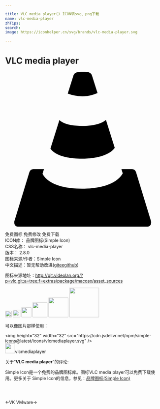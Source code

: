 ```yaml
---

title: VLC media player() ICON转svg、png下载
name: vlc-media-player
zhTips: 
search: 
image: https://iconhelper.cn/svg/brands/vlc-media-player.svg

---
```


# VLC media player  <small style="font-size: 60%;font-weight: 100"></small>

<div id="svg" class="svg-wrap">
<svg role="img" viewBox="0 0 24 24" xmlns="http://www.w3.org/2000/svg"><title>VLC media player icon</title><path d="M11.891 13.463c3.757 0 4.854-1.347 5.065-1.674l-1.36-4.334c-.36.34-1.327.937-3.68.937-2.292 0-3.188-.567-3.52-.91l-1.39 4.422c.228.361 1.255 1.56 4.885 1.56zM11.917 3.807a6.143 6.143 0 0 0 2.376-.507L13.435.566a.781.781 0 0 0-.406-.437S12.914 0 12.032 0s-1.055.136-1.055.136a.733.733 0 0 0-.41.43l-.884 2.815a6.77 6.77 0 0 0 2.234.426zM22.59 23.319a.395.395 0 0 0-.016-.16l-2.334-7.632a.647.647 0 0 0-.583-.431h-1.663l.2.64c-.24.485-1.488 2.38-6.303 2.38-4.6 0-5.828-1.73-6.11-2.308l.223-.712H4.343a.647.647 0 0 0-.583.431L1.426 23.16a.398.398 0 0 0-.017.15l-.002.02a1.843 1.843 0 0 0 .024.226.528.528 0 0 0 .51.445H22.06a.528.528 0 0 0 .51-.445 1.843 1.843 0 0 0 .023-.226z"/></svg>
</div>
<detail full-name='vlc-media-player'></detail>

<div class="detail-page">
<p>
<span><span class="badge-success badge">免费图标</span> <span class="badge-success badge">免费修改</span>  <span class="badge-success badge">免费下载</span> </span>
<br/>
<span>
ICON库：
<span class="badge-secondary badge">品牌图标(Simple Icon)</span> 
</span>
<br/>
<span>
CSS名称：
<span class="badge-secondary badge">vlc-media-player</span> 
</span>

<br/>
<span>
版本：
<span class="badge-secondary badge">2.8.0</span> 
</span>
<br/>
<span>图标来源/作者：<span class="badge-light badge">Simple Icon</span></span> 
<br/>
<span class="zh-detail">中文描述：暂无<span class="help-link"><span>帮助改进</span>(<a href="https://gitee.com/liuwave/icon-helper/edit/master/json/brands/vlc-media-player.json" target="_blank" rel="noopener noreferrer">gitee</a><a href="https://github.com/liuwave/icon-helper/edit/master/json/brands/vlc-media-player.json" target="_blank" rel="noopener noreferrer">github</a></span>)</span><br/>
</p>
</div><div class="description description alert alert-light"><p>图标来源地址：<a href="http://git.videolan.org/?p=vlc.git;a=tree;f=extras/package/macosx/asset_sources" target="_blank" rel="noopener noreferrer">http://git.videolan.org/?p=vlc.git;a=tree;f=extras/package/macosx/asset_sources</a></p></div>
<div class="alert alert-dark">
<img height="21" width="21" src="https://cdn.jsdelivr.net/npm/simple-icons@latest/icons/vlcmediaplayer.svg" />
<img height="24" width="24" src="https://cdn.jsdelivr.net/npm/simple-icons@latest/icons/vlcmediaplayer.svg" />
<img height="32" width="32" src="https://cdn.jsdelivr.net/npm/simple-icons@latest/icons/vlcmediaplayer.svg" />
<img height="48" width="48" src="https://cdn.jsdelivr.net/npm/simple-icons@latest/icons/vlcmediaplayer.svg" />
<img height="64" width="64" src="https://cdn.jsdelivr.net/npm/simple-icons@latest/icons/vlcmediaplayer.svg" />
<img height="96" width="96" src="https://cdn.jsdelivr.net/npm/simple-icons@latest/icons/vlcmediaplayer.svg" />

</div>
<div>
  <p>可以像图片那样使用：    
  </p>
  <div class="alert alert-primary" style="font-size: 14px">
    &lt;img height="32" width="32" src="https://cdn.jsdelivr.net/npm/simple-icons@latest/icons/vlcmediaplayer.svg" /&gt;
    <copy-btn content='<img height="32" width="32" src="https://cdn.jsdelivr.net/npm/simple-icons@latest/icons/vlcmediaplayer.svg" />'></copy-btn>
  </div>
  <div class="alert alert-secondary">
    <img height="32" width="32" src="https://cdn.jsdelivr.net/npm/simple-icons@latest/icons/vlcmediaplayer.svg" />vlcmediaplayer
    <copy-btn content="vlcmediaplayer" btn-title="复制图标名称"></copy-btn>
  </div>
</div>
<div class="icon-detail__container">
<p>关于“<b>VLC media player</b>”的评论:</p>
</div>
<Vssue title="关于“VLC media player”的评论" />
<div><p>Simple Icon是一个免费的品牌图标库。图标VLC media player可以免费下载使用。更多关于  Simple Icon的信息，参见：<a target="_blank" href="https://iconhelper.cn/brands.html">品牌图标(Simple Icon)</a>
</p></div>


<div style="padding:2rem 0 " class="page-nav"><p class="inner"><span class="prev">←<router-link to="/icon/vk.html">VK</router-link></span> <span class="next"><router-link to="/icon/vmware.html">VMware</router-link>→</span></p></div>
